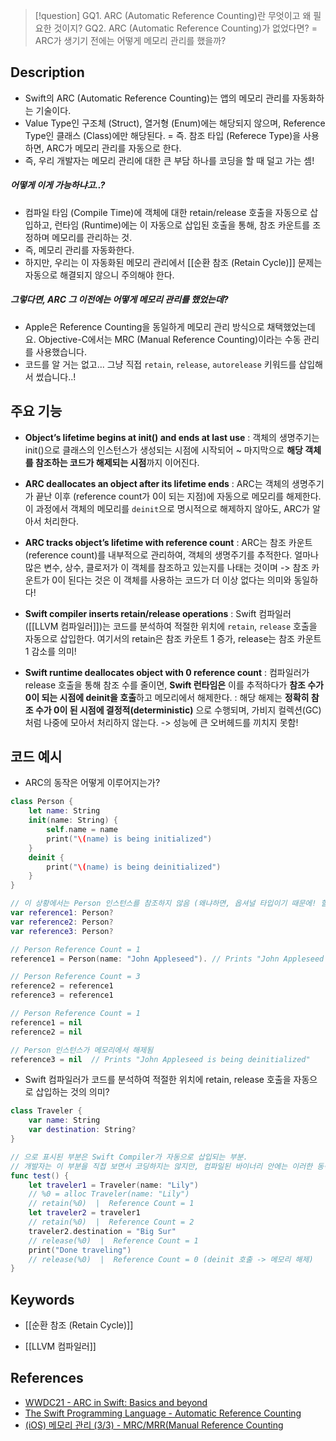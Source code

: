 >[!question]
>GQ1. ARC (Automatic Reference Counting)란 무엇이고 왜 필요한 것이지?
>GQ2. ARC (Automatic Reference Counting)가 없었다면? = ARC가 생기기 전에는 어떻게 메모리 관리를 했을까?
  
## Description

- Swift의 ARC (Automatic Reference Counting)는 앱의 메모리 관리를 자동화하는 기술이다.
- Value Type인 구조체 (Struct), 열거형 (Enum)에는 해당되지 않으며, Reference Type인 클래스 (Class)에만 해당된다. = 즉. 참조 타입 (Referece Type)을 사용하면, ARC가 메모리 관리를 자동으로 한다.
- 즉, 우리 개발자는 메모리 관리에 대한 큰 부담 하나를 코딩을 할 때 덜고 가는 셈! 

##### 어떻게 이게 가능하냐고..?

- 컴파일 타임 (Compile Time)에 객체에 대한 retain/release 호출을 자동으로 삽입하고, 런타임 (Runtime)에는 이 자동으로 삽입된 호출을 통해, 참조 카운트를 조정하며 메모리를 관리하는 것.
- 즉, 메모리 관리를 자동화한다. 
- 하지만, 우리는 이 자동화된 메모리 관리에서 [[순환 참조 (Retain Cycle)]] 문제는 자동으로 해결되지 않으니 주의해야 한다.

##### 그렇다면, ARC 그 이전에는 어떻게 메모리 관리를 했었는데?

- Apple은 Reference Counting을 동일하게 메모리 관리 방식으로 채택했었는데요. Objective-C에서는 MRC (Manual Reference Counting)이라는 수동 관리를 사용했습니다.
- 코드를 알 거는 없고... 그냥 직접 `retain`, `release`, `autorelease` 키워드를 삽입해서 썼습니다..!


  

## 주요 기능

+ **Object’s lifetime begins at init() and ends at last use** 
  : 객체의 생명주기는 init()으로 클래스의 인스턴스가 생성되는 시점에 시작되어 ~ 마지막으로 **해당 객체를 참조하는 코드가 해제되는 시점**까지 이어진다.
  
+ **ARC deallocates an object after its lifetime ends**
  : ARC는 객체의 생명주기가 끝난 이후 (reference count가 0이 되는 지점)에 자동으로 메모리를 해제한다.
  이 과정에서 객체의 메모리를 `deinit`으로 명시적으로 해제하지 않아도, ARC가 알아서 처리한다.
  
+ **ARC tracks object’s lifetime with reference count**
  : ARC는 참조 카운트 (reference count)를 내부적으로 관리하여, 객체의 생명주기를 추적한다.
  얼마나 많은 변수, 상수, 클로저가 이 객체를 참조하고 있는지를 나태는 것이며 -> 참조 카운트가 0이 된다는 것은 이 객체를 사용하는 코드가 더 이상 없다는 의미와 동일하다!
  
+ **Swift compiler inserts retain/release operations**
  : Swift 컴파일러 ([[LLVM 컴파일러]])는 코드를 분석하여 적절한 위치에 `retain`, `release` 호출을 자동으로 삽입한다.
  여기서의 retain은 참조 카운트 1 증가, release는 참조 카운트 1 감소를 의미!
  
+ **Swift runtime deallocates object with 0 reference count**
  : 컴파일러가 release 호출을 통해 참조 수를 줄이면, **Swift 런타임은** 이를 추적하다가 **참조 수가 0이 되는 시점에 deinit을 호출**하고 메모리에서 해제한다.
  : 해당 해제는 **정확히 참조 수가 0이 된 시점에 결정적(deterministic)** 으로 수행되며, 가비지 컬렉션(GC)처럼 나중에 모아서 처리하지 않는다. ->  성능에 큰 오버헤드를 끼치지 못함!

  

## 코드 예시

- ARC의 동작은 어떻게 이루어지는가?

```swift
class Person {
    let name: String
    init(name: String) {
	    self.name = name
	    print("\(name) is being initialized")
    }
    deinit {
        print("\(name) is being deinitialized")
    }
} 

// 이 상황에서는 Person 인스턴스를 참조하지 않음 (왜냐하면, 옵셔널 타입이기 때문에! 할당 전!)
var reference1: Person?
var reference2: Person?
var reference3: Person?

// Person Reference Count = 1
reference1 = Person(name: "John Appleseed"). // Prints "John Appleseed is being initialized"

// Person Reference Count = 3
reference2 = reference1
reference3 = reference1

// Person Reference Count = 1
reference1 = nil
reference2 = nil

// Person 인스턴스가 메모리에서 해제됨
reference3 = nil  // Prints "John Appleseed is being deinitialized"
```

+ Swift 컴파일러가 코드를 분석하여 적절한 위치에 retain, release 호출을 자동으로 삽입하는 것의 의미?

```swift
class Traveler {
    var name: String
    var destination: String?
} 

// 으로 표시된 부분은 Swift Compiler가 자동으로 삽입되는 부분. 
// 개발자는 이 부분을 직접 보면서 코딩하지는 않지만, 컴파일된 바이너리 안에는 이러한 동작이 들어가 있다.
func test() {
    let traveler1 = Traveler(name: "Lily")
    // %0 = alloc Traveler(name: "Lily")
    // retain(%0)  |  Reference Count = 1
    let traveler2 = traveler1
    // retain(%0)  |  Reference Count = 2
    traveler2.destination = "Big Sur"
    // release(%0)  |  Reference Count = 1
    print("Done traveling")
    // release(%0)  |  Reference Count = 0 (deinit 호출 -> 메모리 해제)
}
```
  

## Keywords

+ [[순환 참조 (Retain Cycle)]]
- [[LLVM 컴파일러]]
  

## References

- [WWDC21 - ARC in Swift: Basics and beyond](https://developer.apple.com/kr/videos/play/wwdc2021/10216/)
- [The Swift Programming Language - Automatic Reference Counting](https://docs.swift.org/swift-book/documentation/the-swift-programming-language/automaticreferencecounting/)
- [(iOS) 메모리 관리 (3/3) - MRC/MRR(Manual Reference Counting](https://babbab2.tistory.com/28)
